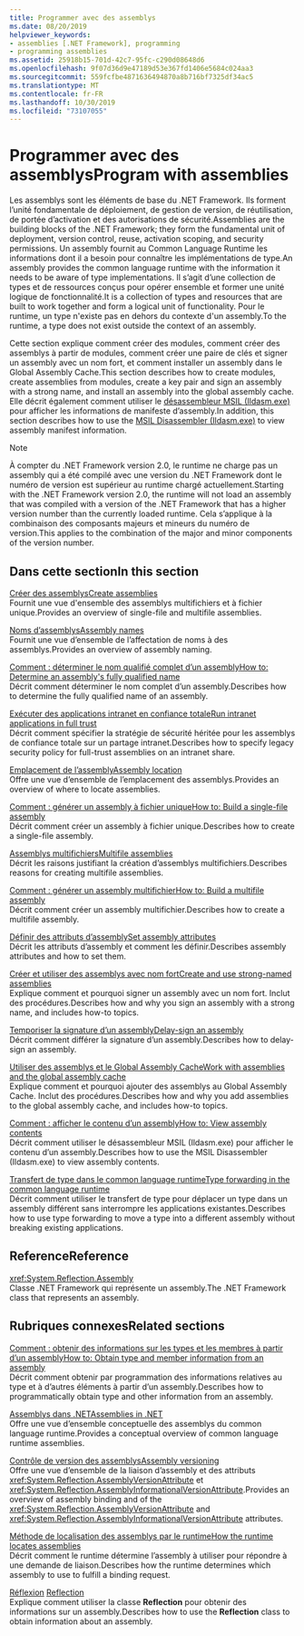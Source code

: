 ```yaml
---
title: Programmer avec des assemblys
ms.date: 08/20/2019
helpviewer_keywords:
- assemblies [.NET Framework], programming
- programming assemblies
ms.assetid: 25918b15-701d-42c7-95fc-c290d08648d6
ms.openlocfilehash: 9f07d36d9e47189d53e367fd1406e5684c024aa3
ms.sourcegitcommit: 559fcfbe4871636494870a8b716bf7325df34ac5
ms.translationtype: MT
ms.contentlocale: fr-FR
ms.lasthandoff: 10/30/2019
ms.locfileid: "73107055"
---
```

# <a name="program-with-assemblies"></a><span data-ttu-id="5c97a-102">Programmer avec des assemblys</span><span class="sxs-lookup"><span data-stu-id="5c97a-102">Program with assemblies</span></span>
<span data-ttu-id="5c97a-103">Les assemblys sont les éléments de base du .NET Framework. Ils forment l’unité fondamentale de déploiement, de gestion de version, de réutilisation, de portée d’activation et des autorisations de sécurité.</span><span class="sxs-lookup"><span data-stu-id="5c97a-103">Assemblies are the building blocks of the .NET Framework; they form the fundamental unit of deployment, version control, reuse, activation scoping, and security permissions.</span></span> <span data-ttu-id="5c97a-104">Un assembly fournit au Common Language Runtime les informations dont il a besoin pour connaître les implémentations de type.</span><span class="sxs-lookup"><span data-stu-id="5c97a-104">An assembly provides the common language runtime with the information it needs to be aware of type implementations.</span></span> <span data-ttu-id="5c97a-105">Il s’agit d’une collection de types et de ressources conçus pour opérer ensemble et former une unité logique de fonctionnalité.</span><span class="sxs-lookup"><span data-stu-id="5c97a-105">It is a collection of types and resources that are built to work together and form a logical unit of functionality.</span></span> <span data-ttu-id="5c97a-106">Pour le runtime, un type n'existe pas en dehors du contexte d'un assembly.</span><span class="sxs-lookup"><span data-stu-id="5c97a-106">To the runtime, a type does not exist outside the context of an assembly.</span></span>  
  
 <span data-ttu-id="5c97a-107">Cette section explique comment créer des modules, comment créer des assemblys à partir de modules, comment créer une paire de clés et signer un assembly avec un nom fort, et comment installer un assembly dans le Global Assembly Cache.</span><span class="sxs-lookup"><span data-stu-id="5c97a-107">This section describes how to create modules, create assemblies from modules, create a key pair and sign an assembly with a strong name, and install an assembly into the global assembly cache.</span></span> <span data-ttu-id="5c97a-108">Elle décrit également comment utiliser le [désassembleur MSIL (Ildasm.exe)](../../framework/tools/ildasm-exe-il-disassembler.md) pour afficher les informations de manifeste d’assembly.</span><span class="sxs-lookup"><span data-stu-id="5c97a-108">In addition, this section describes how to use the [MSIL Disassembler (Ildasm.exe)](../../framework/tools/ildasm-exe-il-disassembler.md) to view assembly manifest information.</span></span>  
  
> [!NOTE]
> <span data-ttu-id="5c97a-109">À compter du .NET Framework version 2.0, le runtime ne charge pas un assembly qui a été compilé avec une version du .NET Framework dont le numéro de version est supérieur au runtime chargé actuellement.</span><span class="sxs-lookup"><span data-stu-id="5c97a-109">Starting with the .NET Framework version 2.0, the runtime will not load an assembly that was compiled with a version of the .NET Framework that has a higher version number than the currently loaded runtime.</span></span> <span data-ttu-id="5c97a-110">Cela s’applique à la combinaison des composants majeurs et mineurs du numéro de version.</span><span class="sxs-lookup"><span data-stu-id="5c97a-110">This applies to the combination of the major and minor components of the version number.</span></span>  
  
## <a name="in-this-section"></a><span data-ttu-id="5c97a-111">Dans cette section</span><span class="sxs-lookup"><span data-stu-id="5c97a-111">In this section</span></span>  
 [<span data-ttu-id="5c97a-112">Créer des assemblys</span><span class="sxs-lookup"><span data-stu-id="5c97a-112">Create assemblies</span></span>](create.md)  
 <span data-ttu-id="5c97a-113">Fournit une vue d'ensemble des assemblys multifichiers et à fichier unique.</span><span class="sxs-lookup"><span data-stu-id="5c97a-113">Provides an overview of single-file and multifile assemblies.</span></span>  
  
 [<span data-ttu-id="5c97a-114">Noms d’assemblys</span><span class="sxs-lookup"><span data-stu-id="5c97a-114">Assembly names</span></span>](names.md)  
 <span data-ttu-id="5c97a-115">Fournit une vue d’ensemble de l’affectation de noms à des assemblys.</span><span class="sxs-lookup"><span data-stu-id="5c97a-115">Provides an overview of assembly naming.</span></span>  
  
 [<span data-ttu-id="5c97a-116">Comment : déterminer le nom qualifié complet d’un assembly</span><span class="sxs-lookup"><span data-stu-id="5c97a-116">How to: Determine an assembly's fully qualified name</span></span>](find-fully-qualified-name.md)  
 <span data-ttu-id="5c97a-117">Décrit comment déterminer le nom complet d’un assembly.</span><span class="sxs-lookup"><span data-stu-id="5c97a-117">Describes how to determine the fully qualified name of an assembly.</span></span>  
  
 [<span data-ttu-id="5c97a-118">Exécuter des applications intranet en confiance totale</span><span class="sxs-lookup"><span data-stu-id="5c97a-118">Run intranet applications in full trust</span></span>](../../framework/app-domains/running-intranet-applications-in-full-trust.md)  
 <span data-ttu-id="5c97a-119">Décrit comment spécifier la stratégie de sécurité héritée pour les assemblys de confiance totale sur un partage intranet.</span><span class="sxs-lookup"><span data-stu-id="5c97a-119">Describes how to specify legacy security policy for full-trust assemblies on an intranet share.</span></span>  
  
 [<span data-ttu-id="5c97a-120">Emplacement de l’assembly</span><span class="sxs-lookup"><span data-stu-id="5c97a-120">Assembly location</span></span>](location.md)  
 <span data-ttu-id="5c97a-121">Offre une vue d’ensemble de l’emplacement des assemblys.</span><span class="sxs-lookup"><span data-stu-id="5c97a-121">Provides an overview of where to locate assemblies.</span></span>  
  
 [<span data-ttu-id="5c97a-122">Comment : générer un assembly à fichier unique</span><span class="sxs-lookup"><span data-stu-id="5c97a-122">How to: Build a single-file assembly</span></span>](../../framework/app-domains/build-single-file-assembly.md)  
 <span data-ttu-id="5c97a-123">Décrit comment créer un assembly à fichier unique.</span><span class="sxs-lookup"><span data-stu-id="5c97a-123">Describes how to create a single-file assembly.</span></span>  
  
 [<span data-ttu-id="5c97a-124">Assemblys multifichiers</span><span class="sxs-lookup"><span data-stu-id="5c97a-124">Multifile assemblies</span></span>](../../framework/app-domains/multifile-assemblies.md)  
 <span data-ttu-id="5c97a-125">Décrit les raisons justifiant la création d’assemblys multifichiers.</span><span class="sxs-lookup"><span data-stu-id="5c97a-125">Describes reasons for creating multifile assemblies.</span></span>  
  
 [<span data-ttu-id="5c97a-126">Comment : générer un assembly multifichier</span><span class="sxs-lookup"><span data-stu-id="5c97a-126">How to: Build a multifile assembly</span></span>](../../framework/app-domains/build-multifile-assembly.md)  
 <span data-ttu-id="5c97a-127">Décrit comment créer un assembly multifichier.</span><span class="sxs-lookup"><span data-stu-id="5c97a-127">Describes how to create a multifile assembly.</span></span>  
  
 [<span data-ttu-id="5c97a-128">Définir des attributs d’assembly</span><span class="sxs-lookup"><span data-stu-id="5c97a-128">Set assembly attributes</span></span>](set-attributes.md)  
 <span data-ttu-id="5c97a-129">Décrit les attributs d’assembly et comment les définir.</span><span class="sxs-lookup"><span data-stu-id="5c97a-129">Describes assembly attributes and how to set them.</span></span>  
  
 [<span data-ttu-id="5c97a-130">Créer et utiliser des assemblys avec nom fort</span><span class="sxs-lookup"><span data-stu-id="5c97a-130">Create and use strong-named assemblies</span></span>](create-use-strong-named.md)  
 <span data-ttu-id="5c97a-131">Explique comment et pourquoi signer un assembly avec un nom fort. Inclut des procédures.</span><span class="sxs-lookup"><span data-stu-id="5c97a-131">Describes how and why you sign an assembly with a strong name, and includes how-to topics.</span></span>  
  
 [<span data-ttu-id="5c97a-132">Temporiser la signature d’un assembly</span><span class="sxs-lookup"><span data-stu-id="5c97a-132">Delay-sign an assembly</span></span>](delay-sign.md)  
 <span data-ttu-id="5c97a-133">Décrit comment différer la signature d’un assembly.</span><span class="sxs-lookup"><span data-stu-id="5c97a-133">Describes how to delay-sign an assembly.</span></span>  
  
 [<span data-ttu-id="5c97a-134">Utiliser des assemblys et le Global Assembly Cache</span><span class="sxs-lookup"><span data-stu-id="5c97a-134">Work with assemblies and the global assembly cache</span></span>](../../framework/app-domains/working-with-assemblies-and-the-gac.md)  
 <span data-ttu-id="5c97a-135">Explique comment et pourquoi ajouter des assemblys au Global Assembly Cache. Inclut des procédures.</span><span class="sxs-lookup"><span data-stu-id="5c97a-135">Describes how and why you add assemblies to the global assembly cache, and includes how-to topics.</span></span>  
  
 [<span data-ttu-id="5c97a-136">Comment : afficher le contenu d’un assembly</span><span class="sxs-lookup"><span data-stu-id="5c97a-136">How to: View assembly contents</span></span>](view-contents.md)  
 <span data-ttu-id="5c97a-137">Décrit comment utiliser le désassembleur MSIL (Ildasm.exe) pour afficher le contenu d’un assembly.</span><span class="sxs-lookup"><span data-stu-id="5c97a-137">Describes how to use the MSIL Disassembler (Ildasm.exe) to view assembly contents.</span></span>  
  
 [<span data-ttu-id="5c97a-138">Transfert de type dans le common language runtime</span><span class="sxs-lookup"><span data-stu-id="5c97a-138">Type forwarding in the common language runtime</span></span>](type-forwarding.md)  
 <span data-ttu-id="5c97a-139">Décrit comment utiliser le transfert de type pour déplacer un type dans un assembly différent sans interrompre les applications existantes.</span><span class="sxs-lookup"><span data-stu-id="5c97a-139">Describes how to use type forwarding to move a type into a different assembly without breaking existing applications.</span></span>  
  
## <a name="reference"></a><span data-ttu-id="5c97a-140">Reference</span><span class="sxs-lookup"><span data-stu-id="5c97a-140">Reference</span></span>  
 <xref:System.Reflection.Assembly>  
 <span data-ttu-id="5c97a-141">Classe .NET Framework qui représente un assembly.</span><span class="sxs-lookup"><span data-stu-id="5c97a-141">The .NET Framework class that represents an assembly.</span></span>  
  
## <a name="related-sections"></a><span data-ttu-id="5c97a-142">Rubriques connexes</span><span class="sxs-lookup"><span data-stu-id="5c97a-142">Related sections</span></span>  
 [<span data-ttu-id="5c97a-143">Comment : obtenir des informations sur les types et les membres à partir d’un assembly</span><span class="sxs-lookup"><span data-stu-id="5c97a-143">How to: Obtain type and member information from an assembly</span></span>](../../framework/reflection-and-codedom/get-type-member-information.md)  
 <span data-ttu-id="5c97a-144">Décrit comment obtenir par programmation des informations relatives au type et à d’autres éléments à partir d’un assembly.</span><span class="sxs-lookup"><span data-stu-id="5c97a-144">Describes how to programmatically obtain type and other information from an assembly.</span></span>  
  
 [<span data-ttu-id="5c97a-145">Assemblys dans .NET</span><span class="sxs-lookup"><span data-stu-id="5c97a-145">Assemblies in .NET</span></span>](index.md)  
 <span data-ttu-id="5c97a-146">Offre une vue d’ensemble conceptuelle des assemblys du common language runtime.</span><span class="sxs-lookup"><span data-stu-id="5c97a-146">Provides a conceptual overview of common language runtime assemblies.</span></span>  
  
 [<span data-ttu-id="5c97a-147">Contrôle de version des assemblys</span><span class="sxs-lookup"><span data-stu-id="5c97a-147">Assembly versioning</span></span>](versioning.md)  
 <span data-ttu-id="5c97a-148">Offre une vue d’ensemble de la liaison d’assembly et des attributs <xref:System.Reflection.AssemblyVersionAttribute> et <xref:System.Reflection.AssemblyInformationalVersionAttribute>.</span><span class="sxs-lookup"><span data-stu-id="5c97a-148">Provides an overview of assembly binding and of the <xref:System.Reflection.AssemblyVersionAttribute> and <xref:System.Reflection.AssemblyInformationalVersionAttribute> attributes.</span></span>  
  
 [<span data-ttu-id="5c97a-149">Méthode de localisation des assemblys par le runtime</span><span class="sxs-lookup"><span data-stu-id="5c97a-149">How the runtime locates assemblies</span></span>](../../framework/deployment/how-the-runtime-locates-assemblies.md)  
 <span data-ttu-id="5c97a-150">Décrit comment le runtime détermine l’assembly à utiliser pour répondre à une demande de liaison.</span><span class="sxs-lookup"><span data-stu-id="5c97a-150">Describes how the runtime determines which assembly to use to fulfill a binding request.</span></span>  
  
 <span data-ttu-id="5c97a-151">[Réflexion](../../framework/reflection-and-codedom/reflection.md) </span><span class="sxs-lookup"><span data-stu-id="5c97a-151">[Reflection](../../framework/reflection-and-codedom/reflection.md) </span></span>  
 <span data-ttu-id="5c97a-152">Explique comment utiliser la classe **Reflection** pour obtenir des informations sur un assembly.</span><span class="sxs-lookup"><span data-stu-id="5c97a-152">Describes how to use the **Reflection** class to obtain information about an assembly.</span></span>
